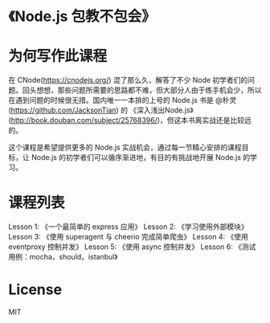 《Node.js 包教不包会》
=

为何写作此课程
==

在 CNode(https://cnodejs.org/) 混了那么久，解答了不少 Node 初学者们的问题。回头想想，那些问题所需要的思路都不难，但大部分人由于练手机会少，所以在遇到问题的时候很无措。国内唯一一本排的上号的 Node.js 书是 @朴灵(https://github.com/JacksonTian) 的 《深入浅出Node.js》(http://book.douban.com/subject/25768396/)，但这本书离实战还是比较远的。

这个课程是希望提供更多的 Node.js 实战机会，通过每一节精心安排的课程目标，让 Node.js 的初学者们可以循序渐进地，有目的有挑战地开展 Node.js 的学习。

课程列表
==

Lesson 1: 《一个最简单的 express 应用》
Lesson 2: 《学习使用外部模块》
Lesson 3: 《使用 superagent 与 cheerio 完成简单爬虫》
Lesson 4: 《使用 eventproxy 控制并发》
Lesson 5: 《使用 async 控制并发》
Lesson 6: 《测试用例：mocha，should，istanbul》

License
==

MIT
